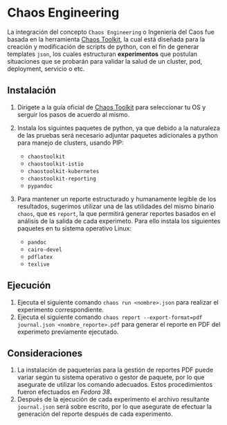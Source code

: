 # Chaos Engineering

La integración del concepto `Chaos Engineering` o Ingeniería del Caos fue basada en la herramienta [Chaos Toolkit](https://chaostoolkit.org/), la cual está diseñada para la creación y modificación de scripts de python, con el fin de generar templates `json`, los cuales estructuran **experimentos** que postulan situaciones que se probarán para validar la salud de un cluster, pod, deployment, servicio o etc.

## Instalación
1. Dirigete a la guía oficial de [Chaos Toolkit](https://chaostoolkit.org/reference/usage/install/) para seleccionar tu OS y serguir los pasos de acuerdo al mismo.
   
2. Instala los siguintes paquetes de python, ya que debido a la naturaleza de las pruebas será necesario adjuntar paquetes adicionales a python para manejo de clusters, usando PIP:
   -  `chaostoolkit`
   -  `chaostoolkit-istio`
   -  `chaostoolkit-kubernetes`
   -  `chaostoolkit-reporting`
   -  `pypandoc`

3. Para mantener un reporte estructurado y humanamente legible de los resultados, sugerimos utilizar una de las utilidades del mismo binario `chaos`, que es `report`, la que permitirá generar reportes basados en el análisis de la salida de cada experimeto. Para ello instala los siguientes paquetes en tu sistema operativo Linux:
   - `pandoc`
   - `cairo-devel`
   - `pdflatex`
   - `texlive`

## Ejecución
1. Ejecuta el siguiente comando `chaos run <nombre>.json` para realizar el experimento correspondiente.
2. Ejecuta el siguiente comando `chaos report --export-format=pdf journal.json <nombre_reporte>.pdf` para generar el reporte en PDF del experimeto previamente ejecutado.

## Consideraciones
1. La instalación de paqueterías para la gestión de reportes PDF puede variar según tu sistema operativo o gestor de paquete, por lo que asegurate de utilizar los comando adecuados. Estos procedimientos fueron efectuados en *Fedora 38*.
2. Después de la ejecución de cada experimento el archivo resultante `journal.json` será sobre escrito, por lo que asegurate de efectuar la generación del reporte después de cada experimento.   